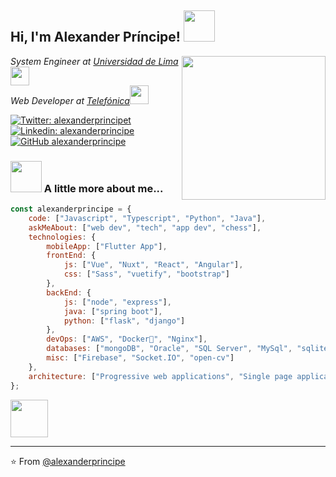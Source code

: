 <h2> Hi, I'm Alexander Príncipe! <img src="https://media.giphy.com/media/3o7TKMt1VVNkHV2PaE/giphy.gif" width="50"></h2>
<img align='right' src="https://media.giphy.com/media/11ZSwQNWba4YF2/giphy.gif" width="230">
<p><em>System Engineer at <a href="https://www.ulima.edu.pe/">Universidad de Lima</a><img src="https://media.giphy.com/media/fYSnHlufseco8Fh93Z/giphy.gif" width="30"></br>Web Developer at <a href="https://www.movistar.com.pe/">Telefónica</a><img src="https://media.giphy.com/media/WUlplcMpOCEmTGBtBW/giphy.gif" width="30"> 
</em></p>

[![Twitter: alexanderprincipet](https://img.shields.io/twitter/follow/alexprincipet?style=social)](https://twitter.com/alexprincipet)
[![Linkedin: alexanderprincipe](https://img.shields.io/badge/-alexanderprincipetolentino-blue?style=flat-square&logo=Linkedin&logoColor=white&link=https://www.linkedin.com/in/thaianebraga/)](https://www.linkedin.com/in/alexander-principe-tolentino-147714127/)
[![GitHub alexanderprincipe](https://img.shields.io/github/followers/alexanderprincipe?label=follow&style=social)](https://github.com/alexanderprincipe)


### <img src="https://media.giphy.com/media/26n7b7PjSOZJwVCmY/giphy.gif" width="50"> A little more about me...  

```javascript
const alexanderprincipe = {
    code: ["Javascript", "Typescript", "Python", "Java"],
    askMeAbout: ["web dev", "tech", "app dev", "chess"],
    technologies: {
        mobileApp: ["Flutter App"],
        frontEnd: {
            js: ["Vue", "Nuxt", "React", "Angular"],
            css: ["Sass", "vuetify", "bootstrap"]
        },
        backEnd: {
            js: ["node", "express"],
            java: ["spring boot"],
            python: ["flask", "django"]
        },
        devOps: ["AWS", "Docker🐳", "Nginx"],
        databases: ["mongoDB", "Oracle", "SQL Server", "MySql", "sqlite"],
        misc: ["Firebase", "Socket.IO", "open-cv"]
    },
    architecture: ["Progressive web applications", "Single page applications"],
};
```

<img src="https://media.giphy.com/media/3o85xjSETVG3OpPyx2/giphy.gif" width="60">

---

⭐️ From [@alexanderprincipe](https://github.com/alexanderprincipe)
